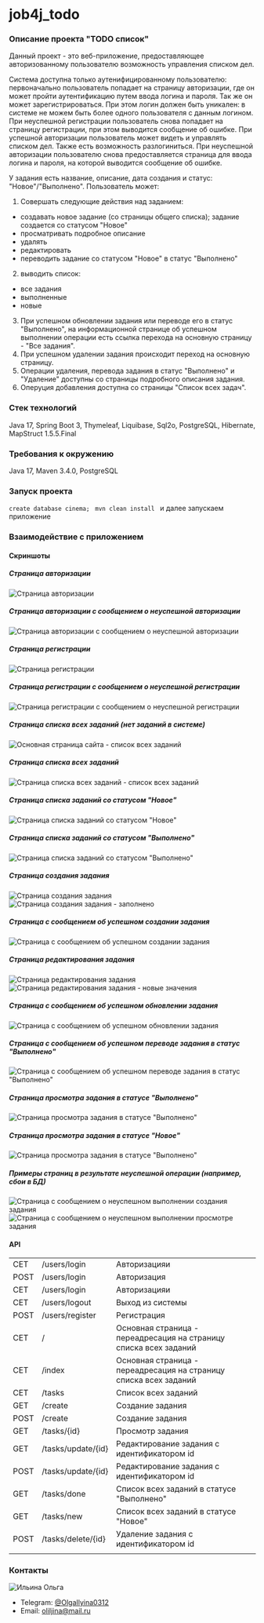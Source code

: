 # job4j_todo

### Описание проекта "TODO список"

Данный проект - это веб-приложение, предоставляющее авторизованному пользователю возможность управления списком дел.

Система доступна только аутенифицированному пользователю:
первоначально пользователь попадает на страницу авторизации, где он может пройти аутентификацию путем ввода логина и
пароля.
Так же он может зарегистрироваться. При этом логин должен быть уникален: в системе не можем быть более одного
пользователя
с данным логином.
При неуспешной регистрации пользователь снова попадает на страницу регистрации, при этом выводится сообщение об ошибке.
При успешной авторизации пользователь может видеть и управлять списком дел. Также есть возможность разлогиниться.
При неуспешной авторизации пользователю снова предоставляется страница для ввода логина и пароля, на которой выводится
сообщение
об ошибке.

У задания есть название, описание, дата создания и статус: "Новое"/"Выполнено".
Пользователь может:

1. Совершать следующие действия над заданием:

- создавать новое задание (со страницы общего списка); задание создается со статусом "Новое"
- просматривать подробное описание
- удалять
- редактировать
- переводить задание со статусом "Новое" в статус "Выполнено"

2. выводить список:

- все задания
- выполненные
- новые

3. При успешном обновлении задания или переводе его в статус "Выполнено", на информационной странице об успешном
   выполнении
   операции есть ссылка перехода на основную страницу - "Все задания".
4. При успешном удалении задания происходит переход на основную страницу.
5. Операции удаления, перевода задания в статус "Выполнено" и "Удаление" доступны со страницы подробного описания
   задания.
6. Оперуция добавления доступна со страницы "Список всех задач".

### Стек технологий

Java 17, Spring Boot 3, Thymeleaf, Liquibase, Sql2o, PostgreSQL, Hibernate, MapStruct 1.5.5.Final

### Требования к окружению

Java 17, Maven 3.4.0, PostgreSQL

### Запуск проекта

``` create database cinema;  ```
``` mvn clean install  ```
и далее запускаем приложение

### Взаимодействие с приложением

#### Скриншоты

##### *Страница авторизации*

![Страница авторизации](images/login.jpg)

##### *Страница авторизации с сообщением о неуспешной авторизации*

![Страница авторизации с сообщением о неуспешной авторизации](images/loginFail.jpg)

##### *Страница регистрации*

![Страница регистрации](images/register.jpg)

##### *Страница регистрации с сообщением о неуспешной регистрации*

![Страница регистрации с сообщением о неуспешной регистрации](images/registerFail.jpg)

##### *Страница списка всех заданий (нет заданий в системе)*

![Основная страница сайта - список всех заданий](images/tasksEmpty.jpg)

##### *Страница списка всех заданий*

![Страница списка всех заданий - список всех заданий](images/tasksDiffStatus.jpg)

##### *Страница списка заданий со статусом "Новое"*

![Страница списка заданий со статусом "Новое"](images/tasksNew.jpg)

##### *Страница списка заданий со статусом "Выполнено"*

![Страница списка заданий со статусом "Выполнено"](images/tasksDone.jpg)

##### *Страница создания задания*

![Страница создания задания](images/create.jpg)
![Страница создания задания - заполнено](images/createFilled.jpg)

##### *Страница с сообщением об успешном создании задания*

![Страница с сообщением об успешном создании задания](images/succesCreated.jpg)

##### *Страница редактирования задания*

![Страница редактирования задания](images/update.jpg)
![Страница редактирования задания - новые значения](images/updateFilled.jpg)

##### *Страница с сообщением об успешном обновлении задания*

![Страница с сообщением об успешном обновлении задания](images/succesUpdated.jpg)

##### *Страница с сообщением об успешном переводе задания в статус "Выполнено"*

![Страница с сообщением об успешном переводе задания в статус "Выполнено"](images/succesDone.jpg)

##### *Страница просмотра задания в статусе "Выполнено"*

![Страница просмотра задания в статусе "Выполнено"](images/viewDoneTask.jpg)

##### *Страница просмотра задания в статусе "Новое"*

![Страница просмотра задания в статусе "Выполнено"](images/viewNewTask.jpg)

##### *Примеры страниц в результате неуспешной операции (например, сбои в БД)*

![Страница с сообщением о неуспешном выполнении создания задания](images/failCreated.jpg)
![Страница с сообщением о неуспешном выполнении просмотре задания](images/failView.jpg)

#### API

|      |                    |                                                                   |
|------|--------------------|-------------------------------------------------------------------|
| CET  | /users/login       | Авторизацияи                                                      |
| POST | /users/login       | Авторизация                                                       |
| CET  | /users/login       | Авторизацияи                                                      |
| CET  | /users/logout      | Выход из системы                                                  |
| POST | /users/register    | Регистрация                                                       |
| CET  | /                  | Основная страница - переадресация на страницу списка всех заданий |
| CET  | /index             | Основная страница - переадресация на страницу списка всех заданий |
| CET  | /tasks             | Список всех заданий                                               |
| GET  | /create            | Создание задания                                                  |
| POST | /create            | Создание задания                                                  |
| GET  | /tasks/{id}        | Просмотр задания                                                  |
| GET  | /tasks/update/{id} | Редактирование задания с идентификатором id                       |
| POST | /tasks/update/{id} | Редактирование задания с идентификатором id                       |
| GET  | /tasks/done        | Список всех заданий в статусе "Выполнено"                         |
| GET  | /tasks/new         | Список всех заданий в статусе "Новое"                             |
| POST | /tasks/delete/{id} | Удаление задания с идентификатором id                             |
|      |                    |                                                                   |

### Контакты

![Ильина Ольга](images/olga.jpg)

- Telegram: [@OlgaIlyina0312](https://t.me/OlgaIlyina0312)
- Email:    [oliljina@mail.ru](oliljina@mail.ru)
